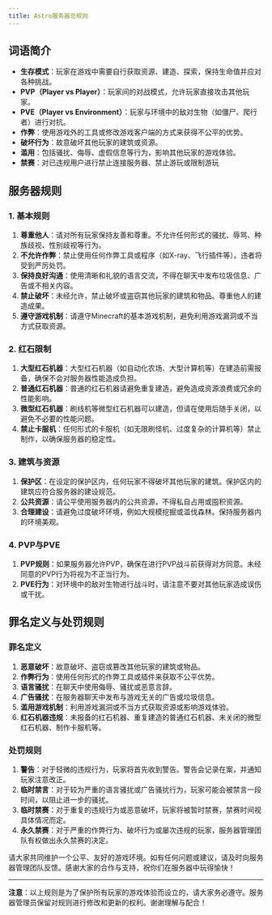 ```yaml
---
title: Astro服务器总规则
---
```


## 词语简介

- **生存模式**：玩家在游戏中需要自行获取资源、建造、探索，保持生命值并应对各种挑战。
- **PVP（Player vs Player）**：玩家间的对战模式，允许玩家直接攻击其他玩家。
- **PVE（Player vs Environment）**：玩家与环境中的敌对生物（如僵尸、爬行者）进行对抗。
- **作弊**：使用游戏外的工具或修改游戏客户端的方式来获得不公平的优势。
- **破坏行为**：故意破坏其他玩家的建筑或资源。
- **滥用**：包括骚扰、侮辱、虚假信息等行为，影响其他玩家的游戏体验。
- **禁赛**：对已违规用户进行禁止连接服务器、禁止游玩或限制游玩

## 服务器规则

### 1. 基本规则

1. **尊重他人**：请对所有玩家保持友善和尊重。不允许任何形式的骚扰、辱骂、种族歧视、性别歧视等行为。
2. **不允许作弊**：禁止使用任何作弊工具或程序（如X-ray、飞行插件等）。违者将受到严厉处罚。
3. **保持良好沟通**：使用清晰和礼貌的语言交流，不得在聊天中发布垃圾信息、广告或不相关内容。
4. **禁止破坏**：未经允许，禁止破坏或盗窃其他玩家的建筑和物品。尊重他人的建造成果。
5. **遵守游戏机制**：请遵守Minecraft的基本游戏机制，避免利用游戏漏洞或不当方式获取资源。

### 2. 红石限制

1. **大型红石机器**：大型红石机器（如自动化农场、大型计算机等）在建造前需报备，确保不会对服务器性能造成负担。
2. **普通红石机器**：普通的红石机器请避免重复建造，避免造成资源浪费或冗余的性能影响。
3. **微型红石机器**：刷线机等微型红石机器可以建造，但请在使用后随手关闭，以避免不必要的性能问题。
4. **禁止卡服机**：任何形式的卡服机（如无限刷怪机、过度复杂的计算机等）禁止制作，以确保服务器的稳定性。

### 3. 建筑与资源

1. **保护区**：在设定的保护区内，任何玩家不得破坏其他玩家的建筑。保护区内的建筑应符合服务器的建设规范。
2. **公共资源**：请公平使用服务器内的公共资源，不得私自占用或囤积资源。
3. **合理建设**：请避免过度破坏环境，例如大规模挖掘或滥伐森林。保持服务器内的环境美观。

### 4. PVP与PVE

1. **PVP规则**：如果服务器允许PVP，确保在进行PVP战斗前获得对方同意。未经同意的PVP行为将视为不正当行为。
2. **PVE行为**：对环境中的敌对生物进行战斗时，请注意不要对其他玩家造成误伤或干扰。

## 罪名定义与处罚规则

### 罪名定义

1. **恶意破坏**：故意破坏、盗窃或篡改其他玩家的建筑或物品。
2. **作弊行为**：使用任何形式的作弊工具或插件来获取不公平优势。
3. **语言骚扰**：在聊天中使用侮辱、骚扰或恶意言辞。
4. **广告骚扰**：在服务器聊天中发布与游戏无关的广告或垃圾信息。
5. **滥用游戏机制**：利用游戏漏洞或不当方式获取资源或影响游戏体验。
6. **红石机器违规**：未报备的红石机器、重复建造的普通红石机器、未关闭的微型红石机器、制作卡服机等。

### 处罚规则

1. **警告**：对于轻微的违规行为，玩家将首先收到警告。警告会记录在案，并通知玩家注意改正。
2. **临时禁言**：对于较为严重的语言骚扰或广告骚扰行为，玩家可能会被禁言一段时间，以阻止进一步的骚扰。
3. **临时禁赛**：对于重复的违规行为或恶意破坏，玩家将被暂时禁赛，禁赛时间视具体情况而定。
4. **永久禁赛**：对于严重的作弊行为、破坏行为或屡次违规的玩家，服务器管理团队有权做出永久禁赛的决定。

请大家共同维护一个公平、友好的游戏环境。如有任何问题或建议，请及时向服务器管理团队反馈。感谢大家的合作与支持，祝你们在服务器中玩得愉快！

---
**注意**：以上规则是为了保护所有玩家的游戏体验而设立的，请大家务必遵守。服务器管理员保留对规则进行修改和更新的权利。谢谢理解与配合！
